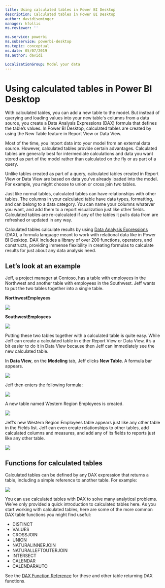 ```yaml
---
title: Using calculated tables in Power BI Desktop
description: Calculated tables in Power BI Desktop
author: davidiseminger
manager: kfollis
ms.reviewer: ''

ms.service: powerbi
ms.subservice: powerbi-desktop
ms.topic: conceptual
ms.date: 05/07/2019
ms.author: davidi

LocalizationGroup: Model your data
---
```

# Using calculated tables in Power BI Desktop
With calculated tables, you can add a new table to the model. But instead of querying and loading values into your new table's columns from a data source, you create a Data Analysis Expressions (DAX) formula that defines the table’s values. In Power BI Desktop, calculated tables are created by using the New Table feature in Report View or Data View.

Most of the time, you import data into your model from an external data source. However, calculated tables provide certain advantages. Calculated tables are generally best for intermediate calculations and data you want stored as part of the model rather than calculated on the fly or as part of a query.

Unlike tables created as part of a query, calculated tables created in Report View or Data View are based on data you’ve already loaded into the model. For example, you might choose to union or cross join two tables.

Just like normal tables, calculated tables can have relationships with other tables. The columns in your calculated table have data types, formatting, and can belong to a data category. You can name your columns whatever you want, and add them to a report visualization just like other fields. Calculated tables are re-calculated if any of the tables it pulls data from are refreshed or updated in any way.

Calculated tables calculate results by using [Data Analysis Expressions](https://msdn.microsoft.com/library/gg413422.aspx) (DAX), a formula language meant to work with relational data like in Power BI Desktop. DAX includes a library of over 200 functions, operators, and constructs, providing immense flexibility in creating formulas to calculate results for just about any data analysis need.

## Let’s look at an example
Jeff, a project manager at Contoso, has a table with employees in the Northwest and another table with employees in the Southwest. Jeff wants to put the two tables together into a single table.

**NorthwestEmployees**

 ![](media/desktop-calculated-tables/calctables_nwempl.png)

**SouthwestEmployees**

 ![](media/desktop-calculated-tables/calctables_swempl.png)

Putting these two tables together with a calculated table is quite easy. While Jeff can create a calculated table in either Report View or Data View, it’s a bit easier to do it in Data View because then Jeff can immediately see the new calculated table.

In **Data View**, on the **Modeling** tab, Jeff clicks **New Table**. A formula bar appears.

 ![](media/desktop-calculated-tables/calctables_formulabarempty.png)

Jeff then enters the following formula:

 ![](media/desktop-calculated-tables/calctables_formulabarformula.png)

A new table named Western Region Employees is created.

 ![](media/desktop-calculated-tables/calctables_westregionempl.png)

Jeff’s new Western Region Employees table appears just like any other
table in the Fields list. Jeff can even create relationships to other tables,
add calculated columns and measures, and add any of its fields to
reports just like any other table.

 ![](media/desktop-calculated-tables/calctables_fieldlist.png)

## Functions for calculated tables
Calculated tables can be defined by any DAX expression that returns a
table, including a simple reference to another table. For example:

 ![](media/desktop-calculated-tables/calctables_formulabarsimpleformula.png)

You can use calculated tables with DAX to solve many analytical
problems. We’ve only provided a quick introduction to calculated tables
here. As you start working with calculated tables, here are some of the
more common DAX table functions you might find useful:

* DISTINCT
* VALUES
* CROSSJOIN
* UNION
* NATURALINNERJOIN
* NATURALLEFTOUTERJOIN
* INTERSECT
* CALENDAR
* CALENDARAUTO

See the [DAX Function Reference](https://msdn.microsoft.com/ee634396.aspx) for these and
other table returning DAX functions.

